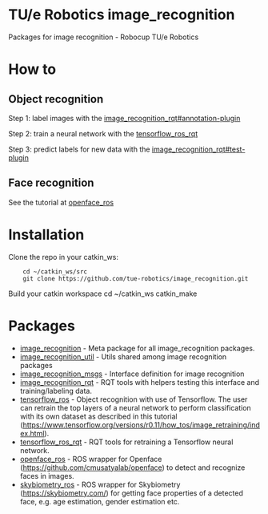 # TU/e Robotics image_recognition
Packages for image recognition - Robocup TU/e Robotics

# How to

## Object recognition
Step 1: label images with the [image_recognition_rqt#annotation-plugin](https://github.com/tue-robotics/image_recognition/tree/master/image_recognition_rqt#annotation-plugin)

Step 2: train a neural network with the [tensorflow_ros_rqt](https://github.com/tue-robotics/image_recognition/tree/master/tensorflow_ros_rqt)

Step 3: predict labels for new data with the [image_recognition_rqt#test-plugin](https://github.com/tue-robotics/image_recognition/tree/master/image_recognition_rqt#test-plugin)

## Face recognition
See the tutorial at [openface_ros](https://github.com/tue-robotics/image_recognition/tree/master/openface_ros)

# Installation

Clone the repo in your catkin_ws:
        
        cd ~/catkin_ws/src
        git clone https://github.com/tue-robotics/image_recognition.git
        
Build your catkin workspace
        cd ~/catkin_ws
        catkin_make

# Packages

- [image_recognition](https://github.com/tue-robotics/image_recognition/tree/master/image_recognition) - Meta package for all image_recognition packages.
- [image_recognition_util](https://github.com/tue-robotics/image_recognition/tree/master/image_recognition_util) - Utils shared among image recognition packages
- [image_recognition_msgs](https://github.com/tue-robotics/image_recognition/tree/master/image_recognition_msgs) - Interface definition for image recognition
- [image_recognition_rqt](https://github.com/tue-robotics/image_recognition/tree/master/image_recognition_rqt) - RQT tools with helpers testing this interface and training/labeling data.
- [tensorflow_ros](https://github.com/tue-robotics/image_recognition/tree/master/tensorflow_ros) - Object recognition with use of Tensorflow. The user can retrain the top layers of a neural network to perform classification with its own dataset as described in this tutorial (https://www.tensorflow.org/versions/r0.11/how_tos/image_retraining/index.html).
- [tensorflow_ros_rqt](https://github.com/tue-robotics/image_recognition/tree/master/tensorflow_ros_rqt) - RQT tools for retraining a Tensorflow neural network.
- [openface_ros](https://github.com/tue-robotics/image_recognition/tree/master/openface_ros) - ROS wrapper for Openface (https://github.com/cmusatyalab/openface) to detect and recognize faces in images.
- [skybiometry_ros](https://github.com/tue-robotics/image_recognition/tree/master/skybiometry_ros) - ROS wrapper for Skybiometry (https://skybiometry.com/) for getting face properties of a detected face, e.g. age estimation, gender estimation etc.